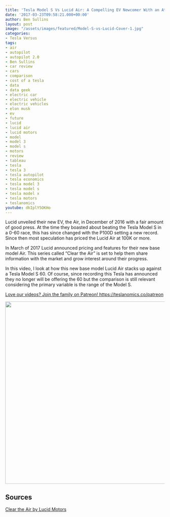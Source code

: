 ```yaml
---
title: 'Tesla Model S Vs Lucid Air: A Compelling EV Newcomer With an Attractive Price'
date: '2017-03-23T09:58:21.000+00:00'
author: Ben Sullins
layout: post
image: "/assets/images/featured/Model-S-vs-Lucid-Cover-1.jpg"
categories:
- Tesla Versus
tags:
- air
- autopilot
- autopilot 2.0
- Ben Sullins
- car review
- cars
- comparison
- cost of a tesla
- data
- data geek
- electric car
- electric vehicle
- electric vehicles
- elon musk
- ev
- future
- lucid
- lucid air
- lucid motors
- model
- model 3
- model s
- motors
- review
- tableau
- tesla
- tesla 3
- tesla autopilot
- tesla economics
- tesla model 3
- tesla model s
- tesla model x
- tesla motors
- teslanomics
youtube: dkIplY5OKHo
---
```

Lucid unveiled their new EV, the Air, in December of 2016 with a fair amount of good press. At the time they boasted about beating the Tesla Model S in a 0-60 race, this has since changed with the P100D setting a new record. Since then most speculation has priced the Lucid Air at 100K or more.

In March of 2017 Lucid announced pricing and features for their new base model Air. This series called &#8220;Clear the Air&#8221; is set to help them share information with the market and grow interest around their progress.

In this video, I look at how this new base model Lucid Air stacks up against a Tesla Model S 60. Of course, since recording this Tesla has announced they no longer will be offering the 60 but the comparison is still relevant considering the primary variable is the range of the Model S.

<a href="https://teslanomics.co/patreon" target="_blank">Love our videos? Join the family on Patreon! https://teslanomics.co/patreon</a>

<img class="alignnone size-large wp-image-3021" src="https://teslanomics.co/wp-content/uploads/2017/03/Model-S-vs-Lucid-Scorecard-1024x576.png" alt="" width="1024" height="576" srcset="https://teslanomics.co/wp-content/uploads/2017/03/Model-S-vs-Lucid-Scorecard-1024x576.png 1024w, https://teslanomics.co/wp-content/uploads/2017/03/Model-S-vs-Lucid-Scorecard-150x84.png 150w, https://teslanomics.co/wp-content/uploads/2017/03/Model-S-vs-Lucid-Scorecard-300x169.png 300w, https://teslanomics.co/wp-content/uploads/2017/03/Model-S-vs-Lucid-Scorecard-768x432.png 768w, https://teslanomics.co/wp-content/uploads/2017/03/Model-S-vs-Lucid-Scorecard-80x45.png 80w, https://teslanomics.co/wp-content/uploads/2017/03/Model-S-vs-Lucid-Scorecard-220x124.png 220w, https://teslanomics.co/wp-content/uploads/2017/03/Model-S-vs-Lucid-Scorecard-178x100.png 178w, https://teslanomics.co/wp-content/uploads/2017/03/Model-S-vs-Lucid-Scorecard-267x150.png 267w, https://teslanomics.co/wp-content/uploads/2017/03/Model-S-vs-Lucid-Scorecard-423x238.png 423w, https://teslanomics.co/wp-content/uploads/2017/03/Model-S-vs-Lucid-Scorecard-738x415.png 738w, https://teslanomics.co/wp-content/uploads/2017/03/Model-S-vs-Lucid-Scorecard-866x487.png 866w, https://teslanomics.co/wp-content/uploads/2017/03/Model-S-vs-Lucid-Scorecard-1058x595.png 1058w" sizes="(max-width: 1024px) 100vw, 1024px" />

## Sources

<a href="https://lucidmotors.com/stories/clear-air-52500-lucid-air" target="_blank">Clear the Air by Lucid Motors</a>
